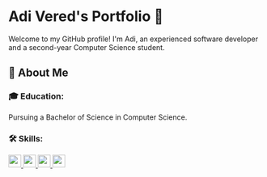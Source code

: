 # Adi Vered's Portfolio 🚀

Welcome to my GitHub profile! 
I'm Adi, an experienced software developer and a second-year Computer Science student. 

## 🌟 About Me

### 🎓 Education: 
Pursuing a Bachelor of Science in Computer Science.

### 🛠 Skills:
<p>
<a href="https://learn.microsoft.com/en-us/dotnet/csharp/">
    <img src="https://github.com/Adivered/Adivered/assets/97107044/9d3fac08-7bd0-4a78-8604-387e138277a1" height="25" width="25" />
</a>

<a href="https://www.oracle.com/java/">
    <img src="https://github.com/Adivered/Adivered/assets/97107044/d016591c-4441-4495-b652-8cde9cb82efa" height="25" width="25" />
</a>

<a href="https://www.python.org/">
    <img src="https://github.com/Adivered/Adivered/assets/97107044/f14c05e3-8c57-497f-b993-3c35070957e5" height="25" width="25" />
</a>

<a href="https://react.dev/">
    <img src="https://github.com/Adivered/Adivered/assets/97107044/50500571-d2ad-452a-988c-a85fa54560b8" height="25" width="25" />
</a>
</p>
